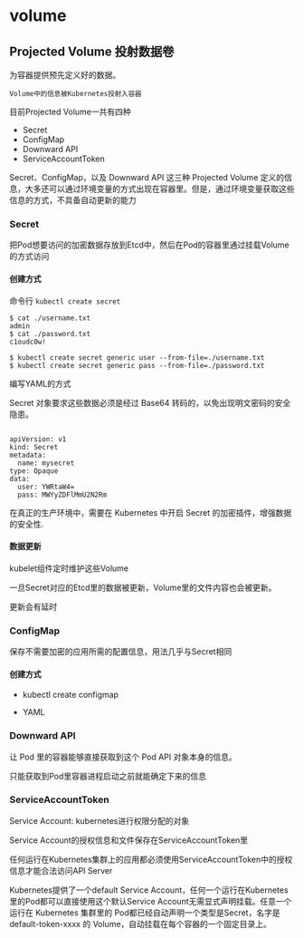 # volume

## Projected Volume 投射数据卷

为容器提供预先定义好的数据。

    Volume中的信息被Kubernetes投射入容器

目前Projected Volume一共有四种

* Secret
* ConfigMap
* Downward API
* ServiceAccountToken

Secret、ConfigMap，以及 Downward API 这三种 Projected Volume 定义的信息，大多还可以通过环境变量的方式出现在容器里。但是，通过环境变量获取这些信息的方式，不具备自动更新的能力

### Secret

把Pod想要访问的加密数据存放到Etcd中，然后在Pod的容器里通过挂载Volume的方式访问

#### 创建方式

命令行 `kubectl create secret`

```
$ cat ./username.txt
admin
$ cat ./password.txt
c1oudc0w!

$ kubectl create secret generic user --from-file=./username.txt
$ kubectl create secret generic pass --from-file=./password.txt
```

编写YAML的方式

Secret 对象要求这些数据必须是经过 Base64 转码的，以免出现明文密码的安全隐患。

```

apiVersion: v1
kind: Secret
metadata:
  name: mysecret
type: Opaque
data:
  user: YWRtaW4=
  pass: MWYyZDFlMmU2N2Rm
```

在真正的生产环境中，需要在 Kubernetes 中开启 Secret 的加密插件，增强数据的安全性.

#### 数据更新

kubelet组件定时维护这些Volume

一旦Secret对应的Etcd里的数据被更新，Volume里的文件内容也会被更新。

更新会有延时

### ConfigMap

保存不需要加密的应用所需的配置信息，用法几乎与Secret相同

#### 创建方式

* kubectl create configmap 

* YAML

### Downward API

让 Pod 里的容器能够直接获取到这个 Pod API 对象本身的信息。

只能获取到Pod里容器进程启动之前就能确定下来的信息

### ServiceAccountToken

Service Account: kubernetes进行权限分配的对象

Service Account的授权信息和文件保存在ServiceAccountToken里

任何运行在Kubernetes集群上的应用都必须使用ServiceAccountToken中的授权信息才能合法访问API Server

Kubernetes提供了一个default Service Account，任何一个运行在Kubernetes里的Pod都可以直接使用这个默认Service Account无需显式声明挂载。任意一个运行在 Kubernetes 集群里的 Pod都已经自动声明一个类型是Secret，名字是default-token-xxxx 的 Volume，自动挂载在每个容器的一个固定目录上。
